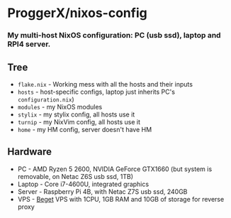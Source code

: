 # ProggerX/nixos-config
### My multi-host NixOS configuration: PC (usb ssd), laptop and RPI4 server.
## Tree
- ```flake.nix``` - Working mess with all the hosts and their inputs
- ```hosts``` - host-specific configs, laptop just inherits PC's ```configuration.nix```)
- ```modules``` - my NixOS modules
- ```stylix``` - my stylix config, all hosts use it
- ```turnip``` - my NixVim config, all hosts use it
- ```home``` - my HM config, server doesn't have HM
## Hardware
- PC - AMD Ryzen 5 2600, NVIDIA GeForce GTX1660 (but system is removable, on Netac Z6S usb ssd, 1TB)
- Laptop - Core i7-4600U, integrated graphics
- Server - Raspberry Pi 4B, with Netac Z7S usb ssd, 240GB
- VPS - [Beget](https://beget.com/) VPS with 1CPU, 1GB RAM and 10GB of storage for reverse proxy
